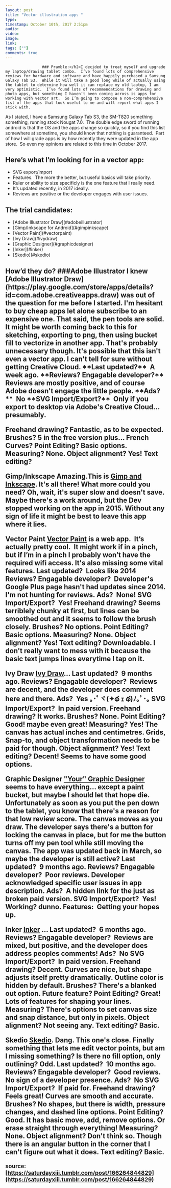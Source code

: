 ```yaml
---
layout: post
title: "Vector illustration apps "
type: 
timestamp: October 10th, 2017 2:51pm
audio: 
video: 
image: 
link: 
tags: [""]
comments: true
---
```


                    ### Pramble:</h2>I decided to treat myself and upgrade my laptop/drawing tablet combo.  I’ve found lots of comprehensive reviews for hardware and software and have happily purchased a Samsung Galaxy Tab S3.  While it will take a good long while of actually using the tablet to determine how well it can replace my old laptop, I am very optimistic.  I’ve found lots of recommendations for drawing and photo apps, but something I haven’t been coming across is apps for working with vector art.  So I’m going to compose a non-comprehensive list of the apps that look useful to me and will report what apps I stick with.

As I stated, I have a Samsung Galaxy Tab S3, the SM-T820 something something, running stock Nougat 7.0.  The double edge sword of running android is that the OS and the apps change so quickly, so if you find this list somewhere at sometime, you should know that nothing is guaranteed.  Part of how I will grade apps is by how recently they were updated in the app store.  So even my opinions are related to this time in October 2017.
<h2>Here’s what I’m looking for in a vector app:</h2><ul><li>SVG export/import</li><li>Features.  The more the better, but useful basics will take priority.
</li><li>Ruler or ability to size specificly is the one feature that I really need.</li><li>It’s updated recently, in 2017 ideally.
</li><li>Reviews are positive or the developer engages with user issues.
</li></ul><h2>The trial candidates:</h2><ul><li>[Adobe Illustrator Draw](#adobeillustrator)</li><li>[Gimp/Inkscape for Android](#gimpinkscape)</li><li>[Vector Paint](#vectorpaint)</li><li>[Ivy Draw](#ivydraw)
</li><li>[Graphic Designer](#graphicdesigner)
</li><li>[Inker](#inker)
</li><li>[Skedio](#skedio)
</li></ul><h2>How’d they do? ###<a name="adobeillustrator" id="adobeillustrator">Adobe Illustrator</a>
I knew [Adobe Illustrator Draw](https://play.google.com/store/apps/details?id=com.adobe.creativeapps.draw) was out of the question for me before I started.  I'm hesitant to buy cheap apps let alone subscribe to an expensive one.  That said, the pen tools are solid.  It might be worth coming back to this for sketching, exporting to png, then using bucket fill to vectorize in another app.  That's probably unnecessary though.  It's possible that this isn't even a vector app.  I can't tell for sure without getting Creative Cloud.
**Last updated?**  A week ago.
**Reviews? Engagable developer?**  Reviews are mostly positive, and of course Adobe doesn't engage the little people.
**Ads?**  No
**SVG Import/Export?**  Only if you export to desktop via Adobe's Creative Cloud&hellip; presumably.

**Freehand drawing?** Fantastic, as to be expected.
**Brushes?** 5 in the free version plus&hellip; French Curves?
**Point Editing?** Basic options.
**Measuring?** None.
**Object alignment?** Yes!
**Text editing?** 

<a name="gimpinkscape" id="gimpinkscape">Gimp/Inkscape</a>
Amazing.This is [Gimp and Inkscape](https://play.google.com/store/apps/details?id=org.gimp.inkscape).  It's all there!  What more could you need?  Oh, wait, it's super slow and doesn't save.  Maybe there's a work around, but the Dev stopped working on the app in 2015.  Without any sign of life it might be best to leave this app where it lies.

<a name="vectorpaint" id="vectorpaint">Vector Paint</a>
[Vector Paint](http://vectorpaint.yaks.co.nz) is a web app.  It’s actually pretty cool.  It might work if in a pinch, but if I’m in a pinch I probably won’t have the required wifi access. It's also missing some vital features.
**Last updated?**  Looks like 2014
**Reviews? Engagable developer?**  Developer's Google Plus page hasn't had updates since 2014.  I'm not hunting for reviews.
**Ads?**  None!
**SVG Import/Export?**  Yes!
**Freehand drawing?** Seems terriblely chunky at first, but lines can be smoothed out and it seems to follow the brush closely.
**Brushes?** No options.
**Point Editing?** Basic options.
**Measuring?** None.
**Object alignment?** Yes!
**Text editing?** Downloadable.  I don't really want to mess with it because the basic text jumps lines everytime I tap on it.

<a name="ivydraw" id="ivydraw">Ivy Draw</a>
[Ivy Draw](https://play.google.com/store/apps/details?id=com.shoebillsoftware.vectordraw)&hellip;
**Last updated?**  9 months ago.
**Reviews? Engagable developer?**  Reviews are decent, and the developer does comment here and there.
**Ads?**  Yes ｡･ﾟヾ(✦థ ｪ థ)ﾉ｡ﾟ･｡
**SVG Import/Export?**  In paid version.
**Freehand drawing?** It works.
**Brushes?** None.
**Point Editing?** Good!  maybe even great!
**Measuring?** Yes!  The canvas has actual inches and centimetres. Grids, Snap-to, and object transformation needs to be paid for though.
**Object alignment?** Yes!
**Text editing?** Decent!  Seems to have some good options.

<a name="graphicdesigner" id="graphicdesigner">Graphic Designer</a>
["Your" Graphic Designer](https://play.google.com/store/apps/details?id=com.ulm.designer) seems to have everything&hellip; except a paint bucket, but maybe I should let that hope die.  Unfortunately as soon as you put the pen down to the tablet, you know that there's a reason for that low review score.  The canvas moves as you draw.  The developer says there's a button for locking the canvas in place, but for me the button turns off my pen tool while still moving the canvas.  The app was updated back in March, so maybe the developer is still active?
**Last updated?**  9 months ago.
**Reviews? Engagable developer?**  Poor reviews.  Developer acknowledged specific user issues in app description.
**Ads?**  A hidden link for the just as broken paid version.
**SVG Import/Export?**  Yes! Working? dunno.
**Features:**  Getting your hopes up.<a></a>

<a name="inker" id="inker">Inker</a>
[Inker](https://play.google.com/store/apps/details?id=co.inker) &hellip;
**Last updated?**  6 months ago.
**Reviews? Engagable developer?**  Reviews are mixed, but positive, and the developer does address peoples comments!
**Ads?**  No
**SVG Import/Export?**  In paid version.
**Freehand drawing?** Decent. Curves are nice, but shape adjusts itself pretty dramatically. Outline color is hidden by default.
**Brushes?** There's a blanked out option. Future feature?
**Point Editing?** Great!  Lots of features for shaping your lines.
**Measuring?** There's options to set canvas size and snap distance, but only in pixels.
**Object alignment?** Not seeing any.
**Text editing?** Basic.

<a name="skedio" id="skedio">Skedio</a>
[Skedio](https://play.google.com/store/apps/details?id=com.shturmsoft.skedio&amp;hl=en).  Dang.  This one's close.  Finally something that lets me edit vector points, but am I missing something?  Is there no fill option, only outlining?  Odd.
**Last updated?**  10 months ago.
**Reviews? Engagable developer?**  Good reviews.  No sign of a developer presence.
**Ads?**  No
**SVG Import/Export?**  If paid for.
**Freehand drawing?** Feels great! Curves are smooth and accurate.
**Brushes?** No shapes, but there is width, pressure changes, and dashed line options.
**Point Editing?** Good. It has basic move, add, remove options. Or erase straight through everything!
**Measuring?** None.
**Object alignment?** Don't think so.  Though there is an angular button in the corner that I can't figure out what it does. 
**Text editing?** Basic.

<small>source: [https://saturdayxiii.tumblr.com/post/166264844829](https://saturdayxiii.tumblr.com/post/166264844829)</small>